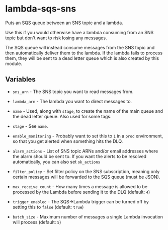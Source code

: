 # lambda-sqs-sns

Puts an SQS queue between an SNS topic and a lambda.

Use this if you would otherwise have a lambda consuming from an SNS topic but don't want to risk losing any messages.

The SQS queue will instead consume messages from the SNS topic and then automatically deliver them to the lambda. If the lambda fails to process them, they will be sent to a dead letter queue which is also created by this module.

## Variables

* `sns_arn` - The SNS topic you want to read messages from.

* `lambda_arn` - The lambda you want to direct messages to.

* `name` - Used, along with `stage`, to create the name of the main queue and the dead letter queue. Also used for some tags.

* `stage` - See `name`.

* `enable_monitoring` - Probably want to set this to `1` in a `prod` environment, so that you get alerted when something hits the DLQ.

* `alarm_actions` - List of SNS topic ARNs and/or email addresses where the alarm should be sent to. If you want the alerts to be resolved automatically, you can also set `ok_actions`

* `filter_policy` - Set filter policy on the SNS subscription, meaning only certain messages will be forwarded to the SQS queue (must be JSON).

* `max_receive_count` - How many times a message is allowed to be processed by the Lambda before sending it to the DLQ (default: `4`)

* `trigger_enabled` - The SQS->Lambda trigger can be turned off by setting this to `false` (default: `true`)

* `batch_size` - Maximum number of messages a single Lambda invocation will process (default: `5`)
